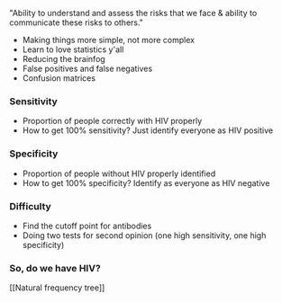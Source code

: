 "Ability to understand and assess the risks that we face & ability to communicate these risks to others."


- Making things more simple, not more complex
- Learn to love statistics y'all
- Reducing the brainfog
- False positives and false negatives 
- Confusion matrices


### Sensitivity
- Proportion of people correctly with HIV properly 
- How to get 100% sensitivity? Just identify everyone as HIV positive

### Specificity
- Proportion of people without HIV properly identified
- How to get 100% specificity? Identify as everyone as HIV negative

### Difficulty
- Find the cutoff point for antibodies
- Doing two tests for second opinion (one high sensitivity, one high specificity)

### So, do we have HIV?
[[Natural frequency tree]]